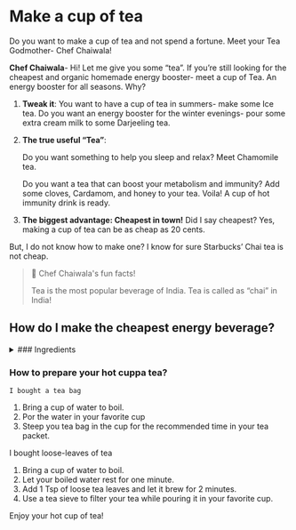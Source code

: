 
# Make a cup of tea

Do you want to make a cup of tea and not spend a fortune. Meet your Tea Godmother- Chef Chaiwala!


**Chef Chaiwala**- Hi! Let me give you some “tea”. If you’re still looking for the cheapest and organic homemade energy booster- meet a cup of Tea.  An energy booster for all seasons. Why?

1. **Tweak it**:
	You want to have a cup of tea in summers- make some Ice tea. 
	Do you want an energy booster for the winter evenings- pour some extra cream milk to some Darjeeling tea.
        
2. **The true useful “Tea”**:

 	 Do you want something to help you sleep and relax? 
   	 Meet Chamomile tea. 
               
 	 Do you want a tea that can boost your metabolism and immunity?
  	 Add some cloves, Cardamom, and honey to your tea. Voila! A cup of hot immunity drink is ready. 
    
3. **The biggest advantage: Cheapest in town!**
    	Did I say cheapest? Yes, making a cup of tea can be as cheap as 20 cents. 

But, I do not know how to make one? I know for sure Starbucks’ Chai tea is not cheap.

> :tea:  Chef Chaiwala's fun facts!
>
> Tea is the most popular beverage of India. Tea is called as “chai” in India!

## How do I make the cheapest energy beverage?

<details>
 <summary>### Ingredients </summary>
1.	1 cup of water
2.	Loose-leaves tea or teabags of your choice of tea.
</details>

### How to prepare your hot cuppa tea?
    I bought a tea bag
1.	Bring a cup of water to boil.
2.	Por the water in your favorite cup
3.	Steep you tea bag in the cup for the recommended time in your tea packet.

I bought loose-leaves of tea
1.	Bring a cup of water to boil.
2.	Let your boiled water rest for one minute.
3.	Add 1 Tsp of loose tea leaves and let it brew for 2 minutes.
4.	Use a  tea sieve to filter your tea while pouring it in your favorite cup.

 Enjoy your hot cup of tea!

